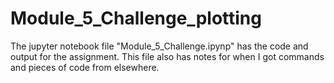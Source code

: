 # Module_5_Challenge_plotting
The jupyter notebook file "Module_5_Challenge.ipynp" has the code and output for the assignment. This file also has notes for when I got commands and pieces of code from elsewhere.

